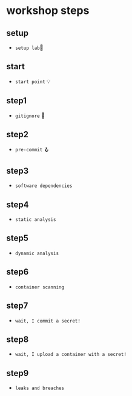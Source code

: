 # workshop steps

## setup
- `setup lab`🧰

## start
- `start point` 💡

## step1
- `gitignore` 🐝

## step2
- `pre-commit` 🪝

## step3
- `software dependencies`

## step4
- `static analysis`

## step5
- `dynamic analysis`

## step6
- `container scanning`

## step7
- `wait, I commit a secret!`

## step8
- `wait, I upload a container with a secret!`

## step9
- `leaks and breaches`
